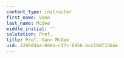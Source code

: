 ```yaml
---
content_type: instructor
first_name: Vann
last_name: McGee
middle_initial: ''
salutation: Prof.
title: Prof. Vann McGee
uid: 2290ddaa-8dea-c17c-8956-bcc10d7356ae
---
```

